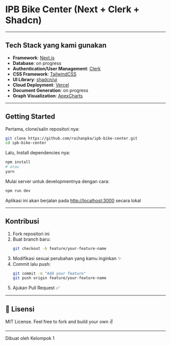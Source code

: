 # IPB Bike Center (Next + Clerk + Shadcn)

---

## Tech Stack yang kami gunakan

- **Framework**: [Next.js](https://nextjs.org/)
- **Database**: on progress
- **Authentication/User Management**: [Clerk](https://clerk.com)
- **CSS Framework**: [TailwindCSS](https://tailwindcss.com/)
- **UI Library**: [shadcn/ui](https://ui.shadcn.com/)
- **Cloud Deployment**: [Vercel](https://vercel.com/)
- **Document Generation**: on progress
- **Graph Visualization**: [ApexCharts](https://apexcharts.com/)

---

## Getting Started

Pertama, clone/salin repositori nya:

```bash
git clone https://github.com/raihanpka/ipb-bike-center.git
cd ipb-bike-center
```

Lalu, Install dependencies nya:

```bash
npm install
# atau
yarn
```

Mulai server untuk developmentnya dengan cara:

```bash
npm run dev
```

Aplikasi ini akan berjalan pada [http://localhost:3000](http://localhost:3000) secara lokal

---

## Kontribusi

1. Fork repositori ini
2. Buat branch baru:  
   ```bash
   git checkout -b feature/your-feature-name
   ```
3. Modifikasi sesuai perubahan yang kamu inginkan ✨
4. Commit lalu push:  
   ```bash
   git commit -m "Add your feature"
   git push origin feature/your-feature-name
   ```
5. Ajukan Pull Request ✅

---

## 📄 Lisensi

MIT License. Feel free to fork and build your own ✌️

---

Dibuat oleh Kelompok 1
